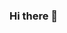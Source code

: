 ### Hi there 👋

<!--
**KathrineSN/KathrineSN** is a ✨ _special_ ✨ repository because its `README.md` (this file) appears on your GitHub profile.

- I'm a masters student at Cognitive Science at Aarhus University.
- My interests include the brain, data science and signal processing!

